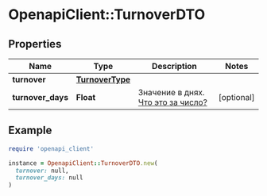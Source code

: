 # OpenapiClient::TurnoverDTO

## Properties

| Name | Type | Description | Notes |
| ---- | ---- | ----------- | ----- |
| **turnover** | [**TurnoverType**](TurnoverType.md) |  |  |
| **turnover_days** | **Float** | Значение в днях. [Что это за число?](https://yandex.ru/support/marketplace/analytics/turnover.html) | [optional] |

## Example

```ruby
require 'openapi_client'

instance = OpenapiClient::TurnoverDTO.new(
  turnover: null,
  turnover_days: null
)
```

